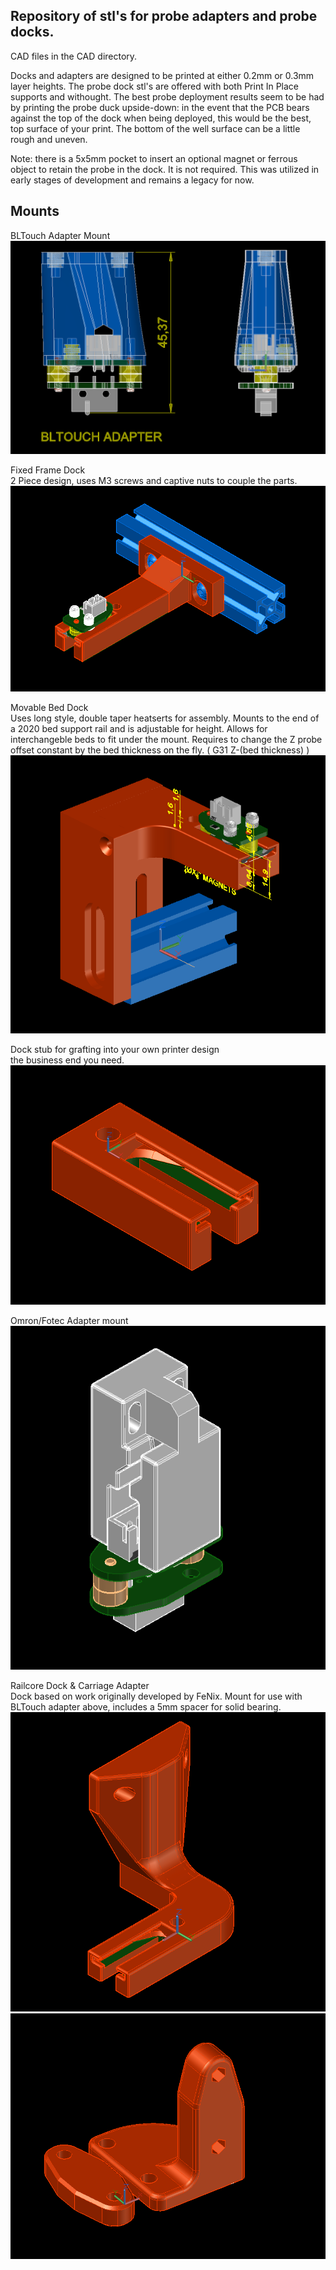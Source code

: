 ## Repository of stl's for probe adapters and probe docks. 

CAD files in the CAD directory. 

Docks and adapters are designed to be printed at either 0.2mm or 0.3mm layer heights. The probe dock stl's are offered with both Print In Place supports and withought. The best probe deployment results seem to be had by printing the probe duck upside-down: in the event that the PCB bears against the top of the dock when being deployed, this would be the best, top surface of your print. The bottom of the well surface can be a little rough and uneven.  

Note: there is a 5x5mm pocket to insert an optional magnet or ferrous object to retain the probe in the dock. It is not required. This was utilized in early stages of development and remains a legacy for now. 

## Mounts
BLTouch Adapter Mount
![iso](/images/BLT_Adapter.png)   

Fixed Frame Dock  
2 Piece design, uses M3 screws and captive nuts to couple the parts.   
![Probe docked in Frame mounted fixed dock](/images/Probe_Docked.png)  

Movable Bed Dock  
Uses long style, double taper heatserts for assembly. Mounts to the end of a 2020 bed support rail and is adjustable for height. Allows for interchangeble beds to fit under the mount. Requires to change the Z probe offset constant by the bed thickness on the fly. ( G31 Z-(bed thickness) )     
![iso](/images/2020Rail_Mount.png) 

Dock stub for grafting into your own printer design  
the business end you need. 
![iso](/images/Grafting_Stub.png)  

Omron/Fotec Adapter mount   
![iso](/images/OmronFotec.png)  

Railcore Dock & Carriage Adapter  
Dock based on work originally developed by FeNix. Mount for use with BLTouch adapter above, includes a 5mm spacer for solid bearing.
![iso](/images/RailCoreDock.png)  
![iso](/images/RailCoreMount.png)  
